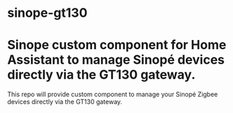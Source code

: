 # sinope-gt130
# Sinope custom component for Home Assistant to manage Sinopé devices directly via the GT130 gateway.

This repo will provide custom component to manage your Sinopé Zigbee devices directly via the GT130 gateway.
